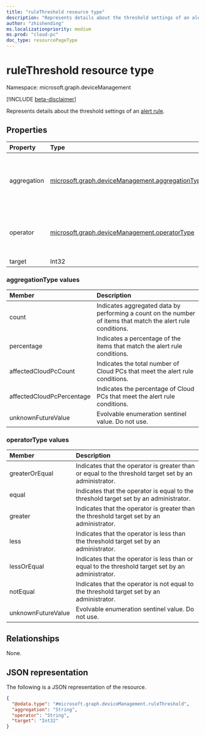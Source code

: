 ```yaml
---
title: "ruleThreshold resource type"
description: "Represents details about the threshold settings of an alert rule."
author: "zhishending"
ms.localizationpriority: medium
ms.prod: "cloud-pc"
doc_type: resourcePageType
---
```


# ruleThreshold resource type

Namespace: microsoft.graph.deviceManagement

[!INCLUDE [beta-disclaimer](../../includes/beta-disclaimer.md)]

Represents details about the threshold settings of an [alert rule](devicemanagement-alertrule.md).

## Properties

|Property|Type|Description|
|:---|:---|:---|
|aggregation|[microsoft.graph.deviceManagement.aggregationType](#aggregationtype-values)|Indicates the built-in aggregation methods. The possible values are: `count`, `percentage`, `affectedCloudPcCount`, `affectedCloudPcPercentage`, `unknownFutureValue`.|
|operator|[microsoft.graph.deviceManagement.operatorType](#operatortype-values)|Indicates the built-in operator. The possible values are: `greaterOrEqual`, `equal`, `greater`, `less`, `lessOrEqual`, `notEqual`, `unknownFutureValue`.|
|target|Int32|The target threshold value.|

### aggregationType values

|Member|Description|
|:---|:---|
|count|Indicates aggregated data by performing a count on the number of items that match the alert rule conditions.|
|percentage|Indicates a percentage of the items that match the alert rule conditions.|
|affectedCloudPcCount|Indicates the total number of Cloud PCs that meet the alert rule conditions.|
|affectedCloudPcPercentage|Indicates the percentage of Cloud PCs that meet the alert rule conditions.|
|unknownFutureValue|Evolvable enumeration sentinel value. Do not use.|

### operatorType values

|Member|Description|
|:---|:---|
|greaterOrEqual|Indicates that the operator is greater than or equal to the threshold target set by an administrator.|
|equal|Indicates that the operator is equal to the threshold target set by an administrator.|
|greater|Indicates that the operator is greater than the threshold target set by an administrator.|
|less|Indicates that the operator is less than the threshold target set by an administrator.|
|lessOrEqual|Indicates that the operator is less than or equal to the threshold target set by an administrator.|
|notEqual|Indicates that the operator is not equal to the threshold target set by an administrator.|
|unknownFutureValue|Evolvable enumeration sentinel value. Do not use.|

## Relationships

None.

## JSON representation

The following is a JSON representation of the resource.
<!-- {
  "blockType": "resource",
  "@odata.type": "microsoft.graph.deviceManagement.ruleThreshold"
}
-->
``` json
{
  "@odata.type": "#microsoft.graph.deviceManagement.ruleThreshold",
  "aggregation": "String",
  "operator": "String",
  "target": "Int32"
}
```
